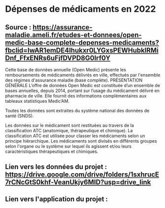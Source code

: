 # Dépenses de médicaments en 2022
## Source : https://assurance-maladie.ameli.fr/etudes-et-donnees/open-medic-base-complete-depenses-medicaments?fbclid=IwAR1emDE4Ihukxr0LYGxsPEWHubklRMiDnf_FfxENRs6uFjfDVPD8G0Irf0Y
Cette base de données annuelle (Open Medic) présente les remboursements de médicaments délivrés en ville, effectués par l'ensemble des régimes d'assurance maladie (base complète).
PRÉSENTATION GÉNÉRALE
L’offre de données Open Medic est constituée d’un ensemble de bases annuelles, depuis 2014, portant sur l’usage du médicament délivré en pharmacie de ville. Elle fournit des informations complémentaires aux tableaux statistiques Medic’AM.

Toutes les données sont extraites du système national des données de santé (SNDS).

Les données sur le médicament sont restituées au travers de la classification ATC (anatomique, thérapeutique et chimique). La classification ATC est utilisée pour classer les médicaments selon un principe hiérarchique. Les médicaments sont divisés en différents groupes selon l'organe ou le système sur lequel ils agissent et/ou leurs caractéristiques thérapeutiques et chimiques.


## Lien vers les données du projet : https://drive.google.com/drive/folders/1sxhrucE7rCNcGtS0khf-VeanUkjy6MID?usp=drive_link
## Lien vers l'application du projet : 
